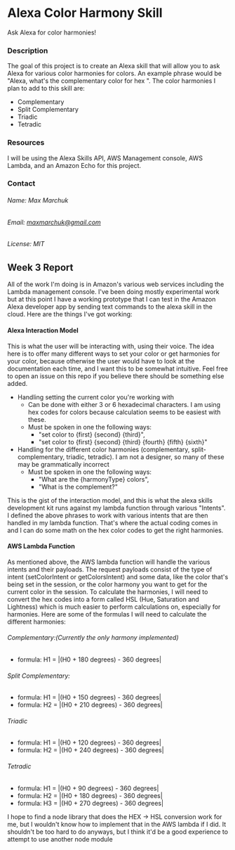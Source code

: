 # Alexa Color Harmony Skill
Ask Alexa for color harmonies!
### Description 
The goal of this project is to create an Alexa skill that will allow you to ask Alexa for various color harmonies for colors. An example phrase would be "Alexa, what's the complementary color for hex <some hex color code>".
The color harmonies I plan to add to this skill are:
* Complementary
* Split Complementary
* Triadic
* Tetradic
### Resources
I will be using the Alexa Skills API, AWS Management console, AWS Lambda, and an Amazon Echo for this project. 

### Contact
###### Name: Max Marchuk
###### Email: maxmarchuk@gmail.com
###### License: MIT

## Week 3 Report
All of the work I'm doing is in Amazon's various web services including the Lambda management console. I've been doing mostly experimental work but at this point I have a working prototype that I can test in the Amazon Alexa developer app by sending text commands to the alexa skill in the cloud. Here are the things I've got working:

#### Alexa Interaction Model
This is what the user will be interacting with, using their voice. The idea here is to offer many different ways to set your color or get harmonies for your color, because otherwise the user would have to look at the documentation each time, and I want this to be somewhat intuitive. Feel free to open an issue on this repo if you believe there should be something else added.

  * Handling setting the current color you're working with
    * Can be done with either 3 or 6 hexadecimal characters. I am using hex codes for colors because calculation seems to be easiest with these. 
    * Must be spoken in one the following ways: 
      * "set color to {first} {second} {third}",
      * "set color to {first} {second} {third} {fourth} {fifth} {sixth}"
  * Handling for the different color harmonies (complementary, split-complementary, triadic, tetradic). I am not a designer, so many of these may be grammatically incorrect
    * Must be spoken in one the following ways: 
      * "What are the {harmonyType} colors",
      * "What is the complement?"
    
This is the gist of the interaction model, and this is what the alexa skills development kit runs against my lambda function through various "Intents". I defined the above phrases to work with various intents that are then handled in my lambda function. That's where the actual coding comes in and I can do some math on the hex color codes to get the right harmonies.

#### AWS Lambda Function
As mentioned above, the AWS lambda function will handle the various intents and their payloads. The request payloads consist of the type of intent (setColorIntent or getColorsIntent) and some data, like the color that's being set in the session, or the color harmony you want to get for the current color in the session.
To calculate the harmonies, I will need to convert the hex codes into a form called HSL (Hue, Saturation and Lightness) which is much easier to perform calculations on, especially for harmonies.
Here are some of the formulas I will need to calculate the different harmonies:

###### Complementary:(Currently the only harmony implemented)
* formula: H1 = |(H0 + 180 degrees) - 360 degrees|

###### Split Complementary:
* formula: H1 = |(H0 + 150 degrees) - 360 degrees|
* formula: H2 = |(H0 + 210 degrees) - 360 degrees|

###### Triadic
* formula: H1 = |(H0 + 120 degrees) - 360 degrees|
* formula: H2 = |(H0 + 240 degrees) - 360 degrees|

###### Tetradic
* formula: H1 = |(H0 + 90 degrees) - 360 degrees|
* formula: H2 = |(H0 + 180 degrees) - 360 degrees|
* formula: H3 = |(H0 + 270 degrees) - 360 degrees|

I hope to find a node library that does the HEX -> HSL conversion work for me, but I wouldn't know how to implement that in the AWS lambda if I did. It shouldn't be too hard to do anyways, but I think it'd be a good experience to attempt to use another node module
